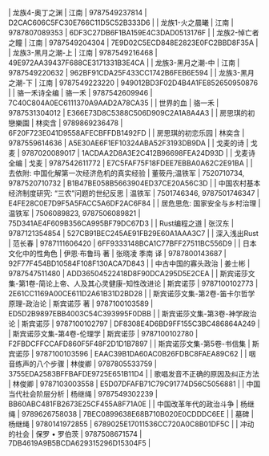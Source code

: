 | 龙族4-奥丁之渊 | 江南 | 9787549237814 | D2CAC606C5FC30E766C11D5C52B333D6 |
| 龙族1-火之晨曦 | 江南 | 9787807089353 | 6DF3C27DB6F1BA159E4C3DAD0513176F |
| 龙族2-悼亡者之瞳 | 江南 | 9787549204304 | 7E9D02C5ECD848E2823E0FC2BBD8F35A |
| 龙族3-黑月之潮-上 | 江南 | 9787549216468 | 49E972AA39437F688CE3171331B3E4CA |
| 龙族3-黑月之潮-中 | 江南 | 9787549220632 | 962BF91CDA25F433CC1742B6FEB6E594 |
| 龙族3-黑月之潮-下 | 江南 | 9787549223220 | 949012BD3F02D4B4A1FE852650950876 |
| 骆一禾诗全编 | 骆一禾 | 9787542609946 | 7C40C804A0EC6111370A9AAD2A78CA35 |
| 世界的血 | 骆一禾 | 9787531304012 | E366E73D8C5388C506D909C2A1A8A4A3 |
| 房思琪的初戀樂園 | 林奕含 | 9789869236478 | 6F20F723E041D9558AFECBFFDB1492FD |
| 房思琪的初恋乐园 | 林奕含 | 9787559614636 | A5E30AE6F1EF10324ABA52F3193DB9DA |
| 戈麦的诗 | 戈麦 | 9787020089017 | 1ACDAA2D8A3E2C412B96698FEA24D93D |
| 戈麦诗全编 | 戈麦 | 9787542611772 | E7C5FAF75F18FDEE7EBBA0A62C2E91BA |
| 去依附: 中国化解第一次经济危机的真实经验 | 董筱丹;温铁军 | 7520710734, 9787520710732 | B1B47BE058B5663904ED37CE20A56C3D |
| 中国农村基本经济制度研究: “三农”问题的世纪反思 | 温铁军 | 7501746346, 9787501746347 | E4FE28C0E7D9F5A5FACC5A6DF2AC6F84 |
| 居危思危: 国家安全与乡村治理 | 温铁军 | 7506089823, 9787506089821 | 75D341AE4F609B356CA995BF79DC67D3 |
| Rust编程之道 | 张汉东 | 9787121354854 | 527CB91BEC245AE91FB29E60A1AAA3C7 |
| 深入浅出Rust | 范长春 | 9787111606420 | 6FF9333148BCA1C77BFF27511BC556D9 |
| 日本文化中的性角色 | 伊恩·布鲁玛 著 | 张晓凌 季南 译 | 9787800143687 | 92F77F454BD10584F108F130ACA7D843 |
| 中古中国的寡头政治 | 姜士彬 | 9787547511480 | ADD36504522418D8F90DCA295D5E2CEA |
| 斯宾诺莎文集-第1卷-简论上帝、人及其心灵健康-知性改进论 | 斯宾诺莎 | 9787100102773 | 2E61CC1169A00CE611D2A61B31D2BD28 |
| 斯宾诺莎文集-第2卷-笛卡尔哲学原理-政治论 | 斯宾诺莎 著 | 9787100103589 | ED5D2B9897EBB4003C54C393995F0DBB |
| 斯宾诺莎文集-第3卷-神学政治论 | 斯宾诺莎 | 9787100102797 | DF8308E4D6BD9FF155C3BC486864A249 |
| 斯宾诺莎文集-第4卷-伦理学 | 斯宾诺莎 | 9787100102780 | F2FBDCFFCCAFD860F5F48F2D1D1B7897 |
| 斯宾诺莎文集-第5卷-书信集 | 斯宾诺莎 | 9787100103596 | EAAC39B1DA60AC0B26FDBC8FAEA89C62 |
| 咽音练声的八个步骤 | 林俊卿 | 9787805533759 | 3755EDA2583BFFBAFDE9725E651B11D4 |
| 歌唱发音不正确的原因及纠正方法 | 林俊卿 | 9787103003558 | E5D07DFAFB71C79C91774D56C5056881 |
| 中国当代社会阶层分析 | 杨继绳 | 9787549302239 | BB60ABC481FB2673E25CF455A8F71A0E |
| 中国改革年代的政治斗争 | 杨继绳 | 9789626758038 | 7BEC0899638E68B710B020E0CDDDC6EE |
| 墓碑 | 杨继绳 | 9780141972855 | 6789025E17011536CC720A0C8B01DF5C |
| 冲动的社会 | 保罗 • 罗伯茨 | 9787508671574 | 7DB4619A9B5BCDA629315296D15304F5 |
